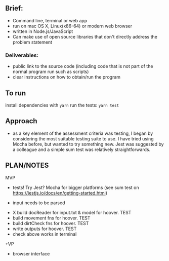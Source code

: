 ## Brief:
- Command line, terminal or web app
- run on mac OS X, Linux(x86-64) or modern web browser
- written in Node.js/JavaScript
- Can make use of open source libraries that don't directly address the problem statement

### Deliverables:
- public link to the source code (including code that is not part of the normal program run such as scripts)
- clear instructions on how to obtain/run the program

## To run
install dependencies with
```yarn```
run the tests:
```yarn test```


## Approach
- as a key element of the assessment criteria was testing, I began by considering the most suitable testing suite to use. I have tried using Mocha before, but wanted to try something new. Jest was suggested by a colleague and a simple sum test was relatively straightforwards.


## PLAN/NOTES
MVP
- tests! Try Jest? Mocha for bigger platforms (see sum test on https://jestjs.io/docs/en/getting-started.html)
* input needs to be parsed
- X build docReader for input.txt & model for hoover. TEST
- build movement fns for hoover. TEST
- build dirtCheck fns for hoover. TEST
- write outputs for hoover. TEST
- check above works in terminal

+VP
- browser interface